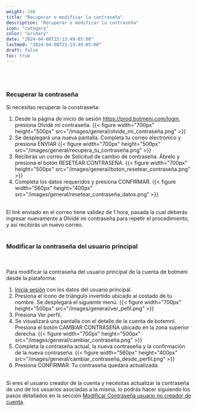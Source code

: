 ```yaml
---
weight: 240
title: "Recuperar o modificar la contraseña"
description: "Recuperar o modificar la contraseña"
icon: "category"
color: "primary"
date: "2024-04-08T23:13:49-05:00"
lastmod: "2024-04-08T23:13:49-05:00"
draft: false
toc: true
---
```

<br></br>

### Recuperar la contraseña
Si necesitas recuperar la constraseña:
1. Desde la página de inicio de sesión <https://prod.botmeni.com/login>, presiona Olvidé mi contraseña. 
{{< figure width="700px" height="500px" src="/images/general/olvide_mi_contraseña.png" >}}
2. Se desplegará una nueva pantalla. Completa tu correo electrónico y presiona ENVIAR
{{< figure width="700px" height="500px" src="/images/general/recupera_tu_contraseña.png" >}}
3. Recibirás un correo de Solicitud de cambio de contraseña. Ábrelo y presiona el botón RESETEAR CONTRASEÑA. 
{{< figure width="700px" height="500px" src="/images/general/boton_resetear_contraseña.png" >}}
4. Completa los datos requeridos y presiona CONFIRMAR.
{{< figure width="560px" height="400px" src="/images/general/resetear_contraseña_datos.png" >}}
<br></br>

El link enviado en el correo tiene validez de 1 hora, pasada la cual deberás ingresar nuevamente a Olvidé mi contraseña para repetir el procedimiento, y así recibirás un nuevo correo.
<br></br>

### Modificar la contraseña del usuario principal
<br></br>
Para modificar la contraseña del usuario principal de la cuenta de botmeni desde la plataforma:
1. [Inicia sesión](Iniciar_sesión.md) con los datos del usuario principal.
2. Presiona el ícono de triángulo invertido ubicado al costado de tu nombre. Se desplegará el siguiente menú. 
{{< figure width="700px" height="500px" src="/images/general/ver_pefil.png" >}}
3. Presiona Ver perfil.
4. Se visualizará una pantalla con el detalle de la cuenta de botemni. Presiona el botón CAMBIAR CONTRASEÑA ubicado en la zona superior derecha.
{{< figure width="700px" height="500px" src="/images/general/cambiar_contraseña.png" >}}
5. Completa la contraseña actual, la nueva contraseña y la confirmación de la nueva contraseña.
{{< figure width="560px" height="400px" src="/images/general/cambiar_contraseña_desde_perfil.png" >}}
7. Presiona CONFIRMAR. Tu contraseña quedará actualizada.
<br></br>

Si eres el usuario creador de la cuenta y necesitas actualizar la contraseña de uno de los usuarios asociadas a la misma, lo podrás hacer siguiendo los pasos detallados en la sección [Modificar Contraseña usuario no creador de cuenta](../Usuarios/Actualizar_usuarios.md). 


